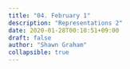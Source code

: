 ```yaml
---
title: "04. February 1"
description: "Representations 2"
date: 2020-01-28T00:10:51+09:00
draft: false
author: "Shawn Graham"
collapsible: true
---
```

